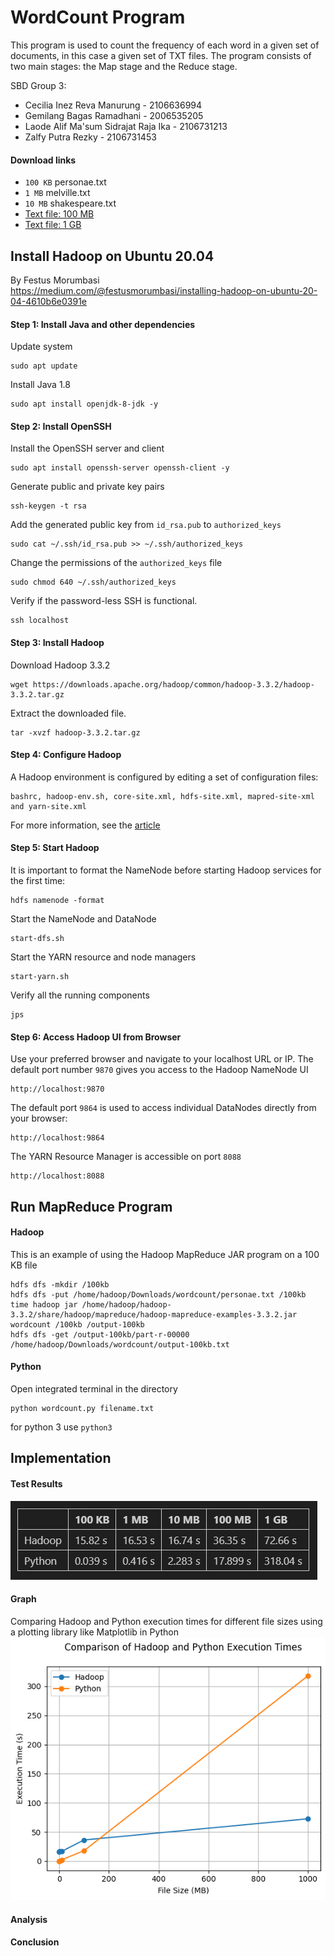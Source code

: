 # WordCount Program

This program is used to count the frequency of each word in a given set of documents, in this case a given set of TXT files. The program consists of two main stages: the Map stage and the Reduce stage.

SBD Group 3:
- Cecilia Inez Reva Manurung - 2106636994
- Gemilang Bagas Ramadhani - 2006535205
- Laode Alif Ma'sum Sidrajat Raja Ika - 2106731213
- Zalfy Putra Rezky - 2106731453

#### Download links
- `100 KB` personae.txt
- `1 MB` melville.txt
- `10 MB` shakespeare.txt
- [Text file: 100 MB](https://mattmahoney.net/dc/enwik8.zip)
- [Text file: 1 GB](https://mattmahoney.net/dc/enwik9.zip)

## Install Hadoop on Ubuntu 20.04
By Festus Morumbasi<br>
https://medium.com/@festusmorumbasi/installing-hadoop-on-ubuntu-20-04-4610b6e0391e

#### Step 1: Install Java and other dependencies
Update system
```
sudo apt update
```
Install  Java 1.8
```
sudo apt install openjdk-8-jdk -y
```

#### Step 2: Install OpenSSH
Install the OpenSSH server and client
```
sudo apt install openssh-server openssh-client -y
```
Generate public and private key pairs
```
ssh-keygen -t rsa
```
Add the generated public key from `id_rsa.pub` to `authorized_keys`
```
sudo cat ~/.ssh/id_rsa.pub >> ~/.ssh/authorized_keys
```
Change the permissions of the `authorized_keys` file
```
sudo chmod 640 ~/.ssh/authorized_keys
```
Verify if the password-less SSH is functional.
```
ssh localhost
```

#### Step 3: Install Hadoop
Download Hadoop 3.3.2
```
wget https://downloads.apache.org/hadoop/common/hadoop-3.3.2/hadoop-3.3.2.tar.gz
```
Extract the downloaded file.
```
tar -xvzf hadoop-3.3.2.tar.gz
```

#### Step 4: Configure Hadoop
A Hadoop environment is configured by editing a set of configuration files:<br>
```
bashrc, hadoop-env.sh, core-site.xml, hdfs-site.xml, mapred-site-xml and yarn-site.xml
```
For more information, see the [article](https://medium.com/@festusmorumbasi/installing-hadoop-on-ubuntu-20-04-4610b6e0391e)

#### Step 5: Start Hadoop
It is important to format the NameNode before starting Hadoop services for the first time:
```
hdfs namenode -format
```
Start the NameNode and DataNode
```
start-dfs.sh
```
Start the YARN resource and node managers
```
start-yarn.sh
```
Verify all the running components
```
jps
```

#### Step 6: Access Hadoop UI from Browser
Use your preferred browser and navigate to your localhost URL or IP. The default port number `9870` gives you access to the Hadoop NameNode UI
```
http://localhost:9870
```
The default port `9864` is used to access individual DataNodes directly from your browser:
```
http://localhost:9864
```
The YARN Resource Manager is accessible on port `8088`
```
http://localhost:8088
```

## Run MapReduce Program

#### Hadoop
This is an example of using the Hadoop MapReduce JAR program on a 100 KB file
```
hdfs dfs -mkdir /100kb
hdfs dfs -put /home/hadoop/Downloads/wordcount/personae.txt /100kb
time hadoop jar /home/hadoop/hadoop-3.3.2/share/hadoop/mapreduce/hadoop-mapreduce-examples-3.3.2.jar wordcount /100kb /output-100kb
hdfs dfs -get /output-100kb/part-r-00000 /home/hadoop/Downloads/wordcount/output-100kb.txt
```

#### Python
Open integrated terminal in the directory
```
python wordcount.py filename.txt
```
for python 3 use `python3`

## Implementation

#### Test Results
![Table](https://raw.githubusercontent.com/zalfyputra/hadoop-vs-python/main/img/table.png)

#### Graph
Comparing Hadoop and Python execution times for different file sizes using a plotting library like Matplotlib in Python<br>
![Plot](https://raw.githubusercontent.com/zalfyputra/hadoop-vs-python/main/img/plot.png)

#### Analysis
#### Conclusion